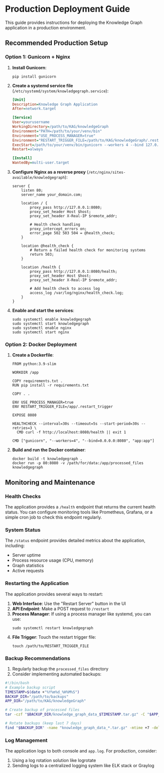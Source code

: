# Production Deployment Guide

This guide provides instructions for deploying the Knowledge Graph application in a production environment.

## Recommended Production Setup

### Option 1: Gunicorn + Nginx

1. **Install Gunicorn**:
   ```
   pip install gunicorn
   ```

2. **Create a systemd service file** (`/etc/systemd/system/knowledgegraph.service`):
   ```ini
   [Unit]
   Description=Knowledge Graph Application
   After=network.target

   [Service]
   User=yourusername
   WorkingDirectory=/path/to/KAG/knowledgeGraph
   Environment="PATH=/path/to/your/venv/bin"
   Environment="USE_PROCESS_MANAGER=true"
   Environment="RESTART_TRIGGER_FILE=/path/to/KAG/knowledgeGraph/.restart_trigger"
   ExecStart=/path/to/your/venv/bin/gunicorn --workers 4 --bind 127.0.0.1:8080 app:app
   Restart=always

   [Install]
   WantedBy=multi-user.target
   ```

3. **Configure Nginx as a reverse proxy** (`/etc/nginx/sites-available/knowledgegraph`):
   ```nginx
   server {
       listen 80;
       server_name your_domain.com;

       location / {
           proxy_pass http://127.0.0.1:8080;
           proxy_set_header Host $host;
           proxy_set_header X-Real-IP $remote_addr;
           
           # Health check handling
           proxy_intercept_errors on;
           error_page 502 503 504 = @health_check;
       }
       
       location @health_check {
           # Return a failed health check for monitoring systems
           return 503;
       }
       
       location /health {
           proxy_pass http://127.0.0.1:8080/health;
           proxy_set_header Host $host;
           proxy_set_header X-Real-IP $remote_addr;
           
           # Add health check to access log
           access_log /var/log/nginx/health_check.log;
       }
   }
   ```

4. **Enable and start the services**:
   ```
   sudo systemctl enable knowledgegraph
   sudo systemctl start knowledgegraph
   sudo systemctl enable nginx
   sudo systemctl start nginx
   ```

### Option 2: Docker Deployment

1. **Create a Dockerfile**:
   ```
   FROM python:3.9-slim
   
   WORKDIR /app
   
   COPY requirements.txt .
   RUN pip install -r requirements.txt
   
   COPY . .
   
   ENV USE_PROCESS_MANAGER=true
   ENV RESTART_TRIGGER_FILE=/app/.restart_trigger
   
   EXPOSE 8080
   
   HEALTHCHECK --interval=30s --timeout=5s --start-period=30s --retries=3 \
     CMD curl -f http://localhost:8080/health || exit 1
   
   CMD ["gunicorn", "--workers=4", "--bind=0.0.0.0:8080", "app:app"]
   ```

2. **Build and run the Docker container**:
   ```
   docker build -t knowledgegraph .
   docker run -p 80:8080 -v /path/for/data:/app/processed_files knowledgegraph
   ```

## Monitoring and Maintenance

### Health Checks

The application provides a `/health` endpoint that returns the current health status. You can configure monitoring tools like Prometheus, Grafana, or a simple cron job to check this endpoint regularly.

### System Status

The `/status` endpoint provides detailed metrics about the application, including:
- Server uptime
- Process resource usage (CPU, memory)
- Graph statistics
- Active requests

### Restarting the Application

The application provides several ways to restart:

1. **Web Interface**: Use the "Restart Server" button in the UI
2. **API Endpoint**: Make a POST request to `/restart` 
3. **Process Manager**: If using a process manager like systemd, you can use:
   ```
   sudo systemctl restart knowledgegraph
   ```
4. **File Trigger**: Touch the restart trigger file:
   ```
   touch /path/to/RESTART_TRIGGER_FILE
   ```

### Backup Recommendations

1. Regularly backup the `processed_files` directory
2. Consider implementing automated backups:

```bash
#!/bin/bash
# Example backup script
TIMESTAMP=$(date +"%Y%m%d_%H%M%S")
BACKUP_DIR="/path/to/backups"
APP_DIR="/path/to/KAG/knowledgeGraph"

# Create backup of processed files
tar -czf "$BACKUP_DIR/knowledge_graph_data_$TIMESTAMP.tar.gz" -C "$APP_DIR" processed_files

# Rotate backups (keep last 7 days)
find "$BACKUP_DIR" -name "knowledge_graph_data_*.tar.gz" -mtime +7 -delete
```

### Log Management

The application logs to both console and `app.log`. For production, consider:

1. Using a log rotation solution like logrotate
2. Sending logs to a centralized logging system like ELK stack or Graylog
